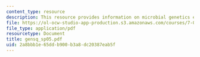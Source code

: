 ```yaml
---
content_type: resource
description: This resource provides information on microbial genetics exam study questions.
file: https://ol-ocw-studio-app-production.s3.amazonaws.com/courses/7-02-experimental-biology-communication-spring-2005/2a8bbb1e65ddb900b3a8dc20387eab5f_gensq_sp05.pdf
file_type: application/pdf
resourcetype: Document
title: gensq_sp05.pdf
uid: 2a8bbb1e-65dd-b900-b3a8-dc20387eab5f
---
```

